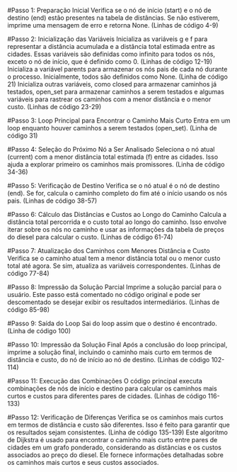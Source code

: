 #Passo 1: Preparação Inicial
Verifica se o nó de início (start) e o nó de destino (end) estão presentes na tabela de distâncias. Se não estiverem, imprime uma mensagem de erro e retorna None. (Linhas de código 4-9)


#Passo 2: Inicialização das Variáveis
Inicializa as variáveis g e f para representar a distância acumulada e a distância total estimada entre as cidades. Essas variáveis são definidas como infinito para todos os nós, exceto o nó de início, que é definido como 0. (Linhas de código 12-19)
Inicializa a variável parents para armazenar os nós pais de cada nó durante o processo. Inicialmente, todos são definidos como None. (Linha de código 21)
Inicializa outras variáveis, como closed para armazenar caminhos já testados, open_set para armazenar caminhos a serem testados e algumas variáveis para rastrear os caminhos com a menor distância e o menor custo. (Linhas de código 23-29)


#Passo 3: Loop Principal para Encontrar o Caminho Mais Curto
Entra em um loop enquanto houver caminhos a serem testados (open_set). (Linha de código 31)


#Passo 4: Seleção do Próximo Nó a Ser Analisado
Seleciona o nó atual (current) com a menor distância total estimada (f) entre as cidades. Isso ajuda a explorar primeiro os caminhos mais promissores. (Linha de código 34-36)


#Passo 5: Verificação de Destino
Verifica se o nó atual é o nó de destino (end). Se for, calcula o caminho completo do fim até o início usando os nós pais. (Linhas de código 38-57)


#Passo 6: Cálculo das Distâncias e Custos ao Longo do Caminho
Calcula a distância total percorrida e o custo total ao longo do caminho. Isso envolve iterar sobre os nós no caminho e usar as informações da tabela de preços do diesel para calcular o custo. (Linhas de código 61-74)


#Passo 7: Atualização dos Caminhos com Menores Distância e Custo
Verifica se o caminho atual tem a menor distância total ou o menor custo total até agora. Se sim, atualiza as variáveis correspondentes. (Linhas de código 77-84)


#Passo 8: Impressão da Solução Parcial
Imprime a solução parcial para o usuário. Este passo está comentado no código original e pode ser descomentado se desejar exibir os resultados intermediários. (Linhas de código 85-98)


#Passo 9: Saída do Loop
Sai do loop assim que o destino é encontrado. (Linha de código 100)


#Passo 10: Impressão da Solução Final
Após a conclusão do loop principal, imprime a solução final, incluindo o caminho mais curto em termos de distância e custo, do nó de início ao nó de destino. (Linhas de código 102-114)


#Passo 11: Execução das Combinações
O código principal executa combinações de nós de início e destino para calcular os caminhos mais curtos e custos para diferentes pares de cidades. (Linhas de código 116-133)


#Passo 12: Verificação de Diferenças
Verifica se os caminhos mais curtos em termos de distância e custo são diferentes. Isso é feito para garantir que os resultados sejam consistentes. (Linha de código 135-139)
Este algoritmo de Dijkstra é usado para encontrar o caminho mais curto entre pares de cidades em um grafo ponderado, considerando as distâncias e os custos associados ao preço do diesel. Ele fornece informações detalhadas sobre os caminhos mais curtos e seus custos associados.
